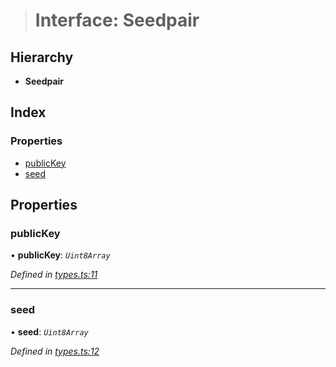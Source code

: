 > # Interface: Seedpair

## Hierarchy

* **Seedpair**

## Index

### Properties

* [publicKey](_types_.seedpair.md#publickey)
* [seed](_types_.seedpair.md#seed)

## Properties

###  publicKey

• **publicKey**: *`Uint8Array`*

*Defined in [types.ts:11](https://github.com/polkadot-js/common/blob/5d7ddcb/packages/util-crypto/src/types.ts#L11)*

___

###  seed

• **seed**: *`Uint8Array`*

*Defined in [types.ts:12](https://github.com/polkadot-js/common/blob/5d7ddcb/packages/util-crypto/src/types.ts#L12)*